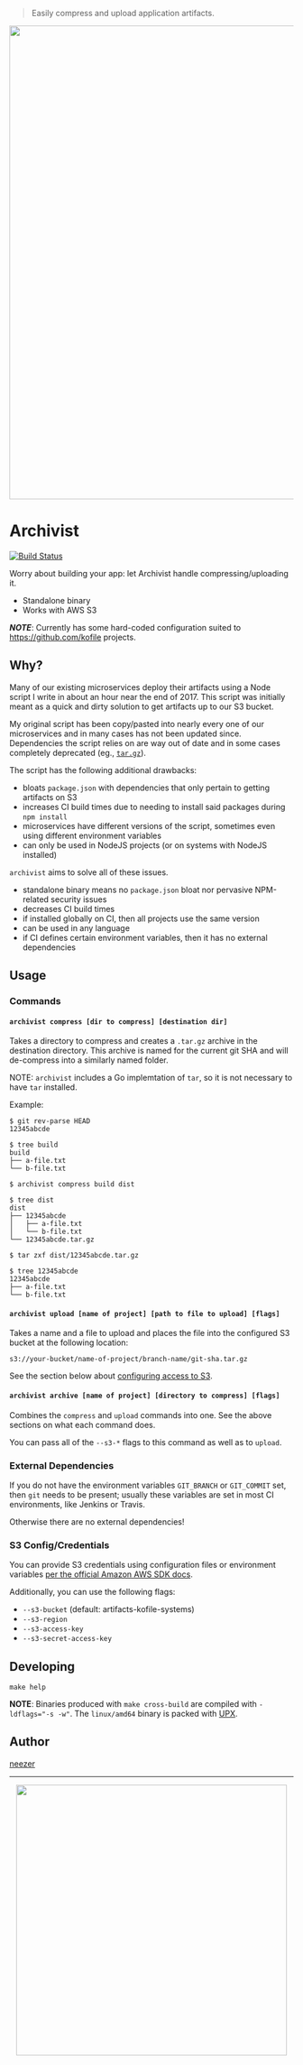> Easily compress and upload application artifacts.

<p align="center">
  <img width="840" src="https://cdn.jsdelivr.net/gh/kofile/archivist/example.svg">
</p>

# Archivist

[![Build Status](https://travis-ci.com/kofile/archivist.svg?branch=master)](https://travis-ci.com/kofile/archivist)

Worry about building your app: let Archivist handle compressing/uploading it.

- Standalone binary
- Works with AWS S3

**_NOTE_**: Currently has some hard-coded configuration suited to
https://github.com/kofile projects.

## Why?

Many of our existing microservices deploy their artifacts using a Node script I
write in about an hour near the end of 2017. This script was initially meant as
a quick and dirty solution to get artifacts up to our S3 bucket.

My original script has been copy/pasted into nearly every one of our
microservices and in many cases has not been updated since. Dependencies the
script relies on are way out of date and in some cases completely deprecated
(eg., [`tar.gz`](https://www.npmjs.com/package/tar.gz)).

The script has the following additional drawbacks:

- bloats `package.json` with dependencies that only pertain to getting artifacts
  on S3
- increases CI build times due to needing to install said packages during `npm install`
- microservices have different versions of the script, sometimes even using
  different environment variables
- can only be used in NodeJS projects (or on systems with NodeJS installed)

`archivist` aims to solve all of these issues.

- standalone binary means no `package.json` bloat nor pervasive NPM-related
  security issues
- decreases CI build times
- if installed globally on CI, then all projects use the same version
- can be used in any language
- if CI defines certain environment variables, then it has no external
  dependencies

## Usage

### Commands

#### `archivist compress [dir to compress] [destination dir]`

Takes a directory to compress and creates a `.tar.gz` archive in the destination
directory. This archive is named for the current git SHA and will de-compress
into a similarly named folder.

NOTE: `archivist` includes a Go implemtation of `tar`, so it is not necessary to
have `tar` installed.

Example:

```shell
$ git rev-parse HEAD
12345abcde

$ tree build
build
├── a-file.txt
└── b-file.txt

$ archivist compress build dist

$ tree dist
dist
├── 12345abcde
│   ├── a-file.txt
│   └── b-file.txt
└── 12345abcde.tar.gz

$ tar zxf dist/12345abcde.tar.gz

$ tree 12345abcde
12345abcde
├── a-file.txt
└── b-file.txt

```

#### `archivist upload [name of project] [path to file to upload] [flags]`

Takes a name and a file to upload and places the file into the configured S3
bucket at the following location:

```
s3://your-bucket/name-of-project/branch-name/git-sha.tar.gz
```

See the section below about [configuring access to
S3](https://github.com/kofile/archivist#s3-configcredentials).

#### `archivist archive [name of project] [directory to compress] [flags]`

Combines the `compress` and `upload` commands into one. See the above sections
on what each command does.

You can pass all of the `--s3-*` flags to this command as well as to `upload`.

### External Dependencies

If you do not have the environment variables `GIT_BRANCH` or `GIT_COMMIT` set,
then `git` needs to be present; usually these variables are set in most CI
environments, like Jenkins or Travis.

Otherwise there are no external dependencies!

### S3 Config/Credentials

You can provide S3 credentials using configuration files or environment
variables [per the official Amazon AWS SDK
docs](https://docs.aws.amazon.com/cli/latest/userguide/cli-configure-files.html).

Additionally, you can use the following flags:

- `--s3-bucket` (default: artifacts-kofile-systems)
- `--s3-region`
- `--s3-access-key`
- `--s3-secret-access-key`

## Developing

`make help`

**NOTE**: Binaries produced with `make cross-build` are compiled with
`-ldflags="-s -w"`. The `linux/amd64` binary is packed with
[UPX](https://upx.github.io/).

## Author

[neezer](https://github.com/neezer)

---

<p align="center">
  <img width="480" src="https://user-images.githubusercontent.com/29997/52675386-8e340480-2edb-11e9-8d8c-cf212218e3f8.jpg">
</p>
